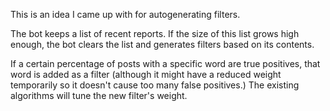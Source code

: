 This is an idea I came up with for autogenerating filters.

The bot keeps a list of recent reports.  If the size of this list grows high enough, the bot clears the list and generates filters based on its contents. 

If a certain percentage of posts with a specific word are true positives, that word is added as a filter (although it might have a reduced weight temporarily so it doesn't cause too many false positives.) The existing algorithms will tune the new filter's weight.
